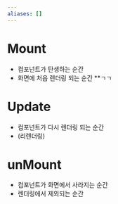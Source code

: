 ```yaml
---
aliases: []
---
```

# Mount
- 컴포넌트가 탄생하는 순간
- 화면에 처음 렌더링 되는 순간 
**ㄱㄱ
# Update
- 컴포넌트가 다시 렌더링 되는 순간
- (리렌더링)

# unMount
- 컴포넌트가 화면에서 사라지는 순간
- 렌더링에서 제외되는 순간

